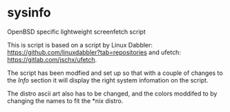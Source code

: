 # sysinfo

OpenBSD specific lightweight screenfetch script

This is script is based on a script by Linux Dabbler: https://github.com/linuxdabbler?tab=repositories
and ufetch: https://gitlab.com/jschx/ufetch.

The script has been modfied and set up so that with a couple of changes to the *Info* section
it will display the right system infomation on the script.

The distro ascii art also has to be changed, and the colors moddifed to by changing the names
to fit the *nix distro.
